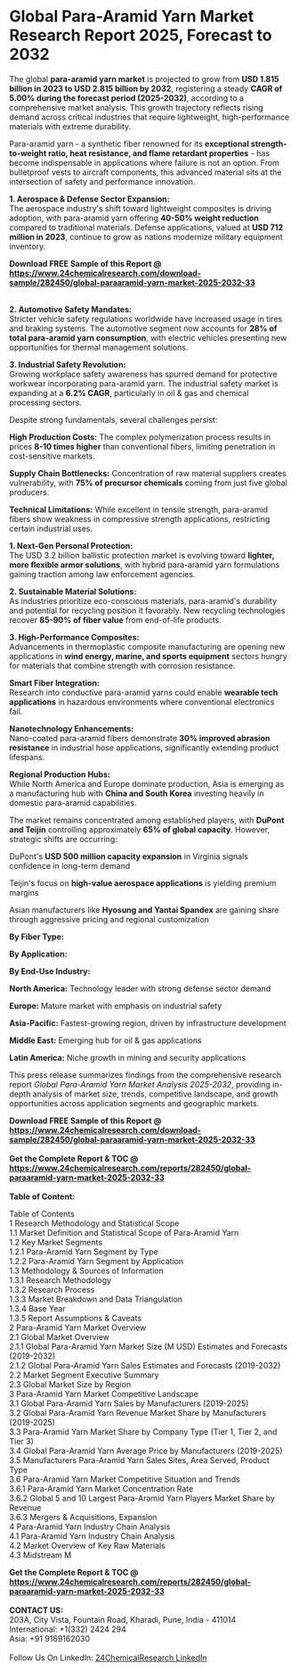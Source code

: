 <h1>Global Para-Aramid Yarn Market Research Report 2025, Forecast to 2032</h1><p>The global <strong>para-aramid yarn market</strong> is projected to grow from <strong>USD 1.815 billion in 2023 to USD 2.815 billion by 2032</strong>, registering a steady <strong>CAGR of 5.00% during the forecast period (2025-2032)</strong>, according to a comprehensive market analysis. This growth trajectory reflects rising demand across critical industries that require lightweight, high-performance materials with extreme durability.</p><p>Para-aramid yarn - a synthetic fiber renowned for its <strong>exceptional strength-to-weight ratio, heat resistance, and flame retardant properties</strong> - has become indispensable in applications where failure is not an option. From bulletproof vests to aircraft components, this advanced material sits at the intersection of safety and performance innovation.</p><p><strong>1. Aerospace &amp; Defense Sector Expansion:</strong><br>
The aerospace industry's shift toward lightweight composites is driving adoption, with para-aramid yarn offering <strong>40-50% weight reduction</strong> compared to traditional materials. Defense applications, valued at <strong>USD 712 million in 2023</strong>, continue to grow as nations modernize military equipment inventory.</p><div><b>Download FREE Sample of this Report @ 
            <a href="https://www.24chemicalresearch.com/download-sample/282450/global-paraaramid-yarn-market-2025-2032-33">
            https://www.24chemicalresearch.com/download-sample/282450/global-paraaramid-yarn-market-2025-2032-33</a></b></div><br><p><strong>2. Automotive Safety Mandates:</strong><br>
Stricter vehicle safety regulations worldwide have increased usage in tires and braking systems. The automotive segment now accounts for <strong>28% of total para-aramid yarn consumption</strong>, with electric vehicles presenting new opportunities for thermal management solutions.</p><p><strong>3. Industrial Safety Revolution:</strong><br>
Growing workplace safety awareness has spurred demand for protective workwear incorporating para-aramid yarn. The industrial safety market is expanding at a <strong>6.2% CAGR</strong>, particularly in oil &amp; gas and chemical processing sectors.</p><p>Despite strong fundamentals, several challenges persist:</p><p><strong>High Production Costs:</strong> The complex polymerization process results in prices <strong>8-10 times higher</strong> than conventional fibers, limiting penetration in cost-sensitive markets.</p><p><strong>Supply Chain Bottlenecks:</strong> Concentration of raw material suppliers creates vulnerability, with <strong>75% of precursor chemicals</strong> coming from just five global producers.</p><p><strong>Technical Limitations:</strong> While excellent in tensile strength, para-aramid fibers show weakness in compressive strength applications, restricting certain industrial uses.</p><p><strong>1. Next-Gen Personal Protection:</strong><br>
The USD 3.2 billion ballistic protection market is evolving toward <strong>lighter, more flexible armor solutions</strong>, with hybrid para-aramid yarn formulations gaining traction among law enforcement agencies.</p><p><strong>2. Sustainable Material Solutions:</strong><br>
As industries prioritize eco-conscious materials, para-aramid's durability and potential for recycling position it favorably. New recycling technologies recover <strong>85-90% of fiber value</strong> from end-of-life products.</p><p><strong>3. High-Performance Composites:</strong><br>
Advancements in thermoplastic composite manufacturing are opening new applications in <strong>wind energy, marine, and sports equipment</strong> sectors hungry for materials that combine strength with corrosion resistance.</p><p><strong>Smart Fiber Integration:</strong><br>
	Research into conductive para-aramid yarns could enable <strong>wearable tech applications</strong> in hazardous environments where conventional electronics fail.</p><p><strong>Nanotechnology Enhancements:</strong><br>
	Nano-coated para-aramid fibers demonstrate <strong>30% improved abrasion resistance</strong> in industrial hose applications, significantly extending product lifespans.</p><p><strong>Regional Production Hubs:</strong><br>
	While North America and Europe dominate production, Asia is emerging as a manufacturing hub with <strong>China and South Korea</strong> investing heavily in domestic para-aramid capabilities.</p><p>The market remains concentrated among established players, with <strong>DuPont and Teijin</strong> controlling approximately <strong>65% of global capacity</strong>. However, strategic shifts are occurring:</p><p>DuPont's <strong>USD 500 million capacity expansion</strong> in Virginia signals confidence in long-term demand</p><p>Teijin's focus on <strong>high-value aerospace applications</strong> is yielding premium margins</p><p>Asian manufacturers like <strong>Hyosung and Yantai Spandex</strong> are gaining share through aggressive pricing and regional customization</p><p><strong>By Fiber Type:</strong></p><p><strong>By Application:</strong></p><p><strong>By End-Use Industry:</strong></p><p><strong>North America:</strong> Technology leader with strong defense sector demand</p><p><strong>Europe:</strong> Mature market with emphasis on industrial safety</p><p><strong>Asia-Pacific:</strong> Fastest-growing region, driven by infrastructure development</p><p><strong>Middle East:</strong> Emerging hub for oil &amp; gas applications</p><p><strong>Latin America:</strong> Niche growth in mining and security applications</p><p>This press release summarizes findings from the comprehensive research report <em>Global Para-Aramid Yarn Market Analysis 2025-2032</em>, providing in-depth analysis of market size, trends, competitive landscape, and growth opportunities across application segments and geographic markets.</p><div><b>Download FREE Sample of this Report @ 
            <a href="https://www.24chemicalresearch.com/download-sample/282450/global-paraaramid-yarn-market-2025-2032-33">
            https://www.24chemicalresearch.com/download-sample/282450/global-paraaramid-yarn-market-2025-2032-33</a></b></div><br><div><b>Get the Complete Report & TOC @ 
            <a href="https://www.24chemicalresearch.com/reports/282450/global-paraaramid-yarn-market-2025-2032-33">
            https://www.24chemicalresearch.com/reports/282450/global-paraaramid-yarn-market-2025-2032-33</a></b></div><br>
            <b>Table of Content:</b><p>Table of Contents<br />
1 Research Methodology and Statistical Scope<br />
1.1 Market Definition and Statistical Scope of Para-Aramid Yarn<br />
1.2 Key Market Segments<br />
1.2.1 Para-Aramid Yarn Segment by Type<br />
1.2.2 Para-Aramid Yarn Segment by Application<br />
1.3 Methodology & Sources of Information<br />
1.3.1 Research Methodology<br />
1.3.2 Research Process<br />
1.3.3 Market Breakdown and Data Triangulation<br />
1.3.4 Base Year<br />
1.3.5 Report Assumptions & Caveats<br />
2 Para-Aramid Yarn Market Overview<br />
2.1 Global Market Overview<br />
2.1.1 Global Para-Aramid Yarn Market Size (M USD) Estimates and Forecasts (2019-2032)<br />
2.1.2 Global Para-Aramid Yarn Sales Estimates and Forecasts (2019-2032)<br />
2.2 Market Segment Executive Summary<br />
2.3 Global Market Size by Region<br />
3 Para-Aramid Yarn Market Competitive Landscape<br />
3.1 Global Para-Aramid Yarn Sales by Manufacturers (2019-2025)<br />
3.2 Global Para-Aramid Yarn Revenue Market Share by Manufacturers (2019-2025)<br />
3.3 Para-Aramid Yarn Market Share by Company Type (Tier 1, Tier 2, and Tier 3)<br />
3.4 Global Para-Aramid Yarn Average Price by Manufacturers (2019-2025)<br />
3.5 Manufacturers Para-Aramid Yarn Sales Sites, Area Served, Product Type<br />
3.6 Para-Aramid Yarn Market Competitive Situation and Trends<br />
3.6.1 Para-Aramid Yarn Market Concentration Rate<br />
3.6.2 Global 5 and 10 Largest Para-Aramid Yarn Players Market Share by Revenue<br />
3.6.3 Mergers & Acquisitions, Expansion<br />
4 Para-Aramid Yarn Industry Chain Analysis<br />
4.1 Para-Aramid Yarn Industry Chain Analysis<br />
4.2 Market Overview of Key Raw Materials<br />
4.3 Midstream M</p><div><b>Get the Complete Report & TOC @ 
            <a href="https://www.24chemicalresearch.com/reports/282450/global-paraaramid-yarn-market-2025-2032-33">
            https://www.24chemicalresearch.com/reports/282450/global-paraaramid-yarn-market-2025-2032-33</a></b></div><br><b>CONTACT US:</b><br>
            203A, City Vista, Fountain Road, Kharadi, Pune, India - 411014<br>
            International: +1(332) 2424 294<br>
            Asia: +91 9169162030 <br><br>
            Follow Us On LinkedIn: <a href="https://www.linkedin.com/company/24chemicalresearch/">24ChemicalResearch LinkedIn</a>